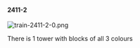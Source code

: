 #### 2411-2
![train-2411-2-0.png](https://github.com/lil-lab/nlvr/raw/master/nlvr/train/images/9/train-2411-2-0.png "train-2411-2-0.png")

There is 1 tower with blocks of all 3 colours